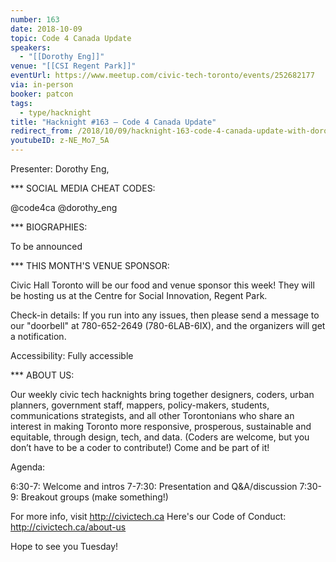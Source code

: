 ```yaml
---
number: 163
date: 2018-10-09
topic: Code 4 Canada Update
speakers:
  - "[[Dorothy Eng]]"
venue: "[[CSI Regent Park]]"
eventUrl: https://www.meetup.com/civic-tech-toronto/events/252682177
via: in-person
booker: patcon
tags:
  - type/hacknight
title: "Hacknight #163 – Code 4 Canada Update"
redirect_from: /2018/10/09/hacknight-163-code-4-canada-update-with-dorothy-eng/
youtubeID: z-NE_Mo7_5A
---
```


Presenter: Dorothy Eng,

*** SOCIAL MEDIA CHEAT CODES:

@code4ca ‪@dorothy_eng ‬

*** BIOGRAPHIES:

To be announced

*** THIS MONTH'S VENUE SPONSOR:

Civic Hall Toronto will be our food and venue sponsor this week!
They will be hosting us at the Centre for Social Innovation, Regent Park.

Check-in details: If you run into any issues, then please send a message to our "doorbell" at 780-652-2649 (780-6LAB-6IX), and the organizers will get a notification.

Accessibility: Fully accessible

*** ABOUT US:

Our weekly civic tech hacknights bring together designers, coders, urban planners, government staff, mappers, policy-makers, students, communications strategists, and all other Torontonians who share an interest in making Toronto more responsive, prosperous, sustainable and equitable, through design, tech, and data. (Coders are welcome, but you don’t have to be a coder to contribute!) Come and be part of it!

Agenda:

6:30-7: Welcome and intros
7-7:30: Presentation and Q&A/discussion
7:30-9: Breakout groups (make something!)

For more info, visit http://civictech.ca
Here's our Code of Conduct: http://civictech.ca/about-us

Hope to see you Tuesday!